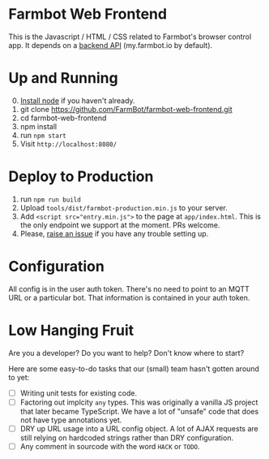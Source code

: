 # Farmbot Web Frontend

 This is the Javascript / HTML / CSS related to Farmbot's browser control app. It depends on a [backend API](https://github.com/FarmBot/farmbot-web-app) (my.farmbot.io by default).

# Up and Running

0. [Install node](https://nodejs.org/en/download/) if you haven't already.
1. git clone https://github.com/FarmBot/farmbot-web-frontend.git
2. cd farmbot-web-frontend
3. npm install
4. run `npm start`
5. Visit `http://localhost:8080/`

# Deploy to Production

1. run `npm run build`
2. Upload `tools/dist/farmbot-production.min.js` to your server.
3. Add `<script src="entry.min.js">` to the page at `app/index.html`. This is the only endpoint we support at the moment. PRs welcome.
4. Please, [raise an issue](https://github.com/FarmBot/farmbot-web-frontend/issues/new?title=Help,%20I%20cant%20setup!) if you have any trouble setting up.

# Configuration

All config is in the user auth token. There's no need to point to an MQTT URL or a particular bot. That information is contained in your auth token.

# Low Hanging Fruit

Are you a developer? Do you want to help? Don't know where to start?

Here are some easy-to-do tasks that our (small) team hasn't gotten around to yet:

 - [ ] Writing unit tests for existing code.
 - [ ] Factoring out implcity `any` types. This was originally a vanilla JS project that later became TypeScript. We have a lot of "unsafe" code that does not have type annotations yet.
 - [ ] DRY up URL usage into a URL config object. A lot of AJAX requests are still relying on hardcoded strings rather than DRY configuration.
 - [ ] Any comment in sourcode with the word `HACK` or `TODO`.
